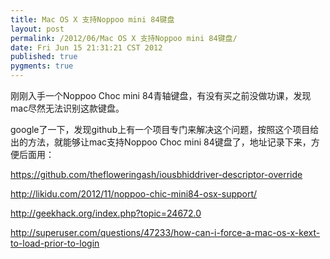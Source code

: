 ```yaml
---
title: Mac OS X 支持Noppoo mini 84键盘
layout: post
permalink: /2012/06/Mac OS X 支持Noppoo mini 84键盘/
date: Fri Jun 15 21:31:21 CST 2012
published: true
pygments: true
---
```


刚刚入手一个Noppoo Choc mini 84青轴键盘，有没有买之前没做功课，发现mac尽然无法识别这款键盘。

google了一下，发现github上有一个项目专门来解决这个问题，按照这个项目给出的方法，就能够让mac支持Noppoo Choc mini 84键盘了，地址记录下来，方便后面用：

<a target="_blank" href="https://github.com/thefloweringash/iousbhiddriver-descriptor-override">https://github.com/thefloweringash/iousbhiddriver-descriptor-override</a>


<a target="_blank" href="http://likidu.com/2012/11/noppoo-chic-mini84-osx-support/">http://likidu.com/2012/11/noppoo-chic-mini84-osx-support/</a>


<a target="_blank" href="http://geekhack.org/index.php?topic=24672.0">http://geekhack.org/index.php?topic=24672.0</a>


<a target="_blank" href="http://superuser.com/questions/47233/how-can-i-force-a-mac-os-x-kext-to-load-prior-to-login">http://superuser.com/questions/47233/how-can-i-force-a-mac-os-x-kext-to-load-prior-to-login</a>

